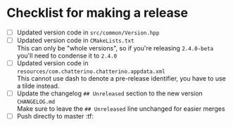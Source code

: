 # Checklist for making a release

- [ ] Updated version code in `src/common/Version.hpp`
- [ ] Updated version code in `CMakeLists.txt`  
       This can only be "whole versions", so if you're releasing `2.4.0-beta` you'll need to condense it to `2.4.0`
- [ ] Updated version code in `resources/com.chatterino.chatterino.appdata.xml`  
 This cannot use dash to denote a pre-release identifier, you have to use a tilde instead.
- [ ] Update the changelog `## Unreleased` section to the new version `CHANGELOG.md`  
       Make sure to leave the `## Unreleased` line unchanged for easier merges
- [ ] Push directly to master :tf:
